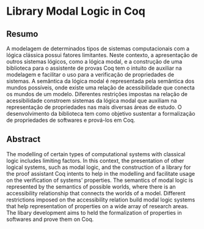 # Library Modal Logic in Coq

## Resumo
A modelagem de determinados tipos de sistemas computacionais com a lógica clássica possui fatores limitantes. Neste contexto, a apresentação de outros sistemas lógicos, como a lógica modal, e a construção de uma biblioteca para o assistente de provas Coq tem o intuito de auxiliar na modelagem e facilitar o uso para a verificação de propriedades de sistemas. A semântica da lógica modal é representada pela semântica dos mundos possíveis, onde existe uma relação de acessibilidade que conecta os mundos de um modelo. Diferentes restrições impostas na relação de acessibilidade constroem sistemas da lógica modal que auxiliam na representação de propriedades nas mais diversas áreas de estudo. O desenvolvimento da biblioteca tem como objetivo sustentar a formalização de propriedades de softwares e prová-los em Coq.

## Abstract
The modelling of certain types of computational systems with classical logic includes limiting factors. In this context, the presentation of other logical systems, such as modal logic, and the construction of a library for the proof assistant Coq intents to help in the modelling and facilitate usage on the verification of systems' properties. The semantics of modal logic is represented by the semantics of possible worlds, where there is an accessibility relationship that connects the worlds of a model. Different restrictions imposed on the accessibility relation build modal logic systems that help representation of properties on a wide array of research areas. The libary development aims to held the formalization of properties in softwares and prove them on Coq.
